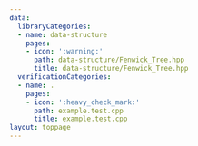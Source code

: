 ```yaml
---
data:
  libraryCategories:
  - name: data-structure
    pages:
    - icon: ':warning:'
      path: data-structure/Fenwick_Tree.hpp
      title: data-structure/Fenwick_Tree.hpp
  verificationCategories:
  - name: .
    pages:
    - icon: ':heavy_check_mark:'
      path: example.test.cpp
      title: example.test.cpp
layout: toppage
---
```

